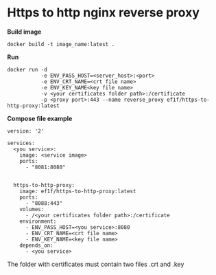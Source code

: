 # Https to http nginx reverse proxy

**Build image**
```
docker build -t image_name:latest .
```

**Run**
```
docker run -d 
           -e ENV_PASS_HOST=<server_host>:<port> 
           -e ENV_CRT_NAME=<crt file name>
           -e ENV_KEY_NAME<key file name>
           -v <your certificates folder path>:/certificate 
           -p <proxy port>:443 --name reverse_proxy ef1f/https-to-http-proxy:latest
```

**Compose file example**
```
version: '2'

services:
  <you service>:
    image: <service image>
    ports:
      - "8081:8080"
 
     
  https-to-http-proxy:
    image: ef1f/https-to-http-proxy:latest
    ports:
      - "8088:443"
    volumes:
      - /<your certificates folder path>:/certificate     
    environment:
      - ENV_PASS_HOST=<you service>:8080
      - ENV_CRT_NAME=<crt file name>
      - ENV_KEY_NAME=<key file name>
    depends_on:
      - <you service>
```

The folder with certificates must contain two files .crt and .key
